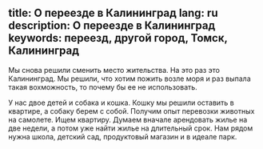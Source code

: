 title: О переезде в Калининград
lang: ru
description: О переезде в Калининград
keywords: переезд, другой город, Томск, Калининград
---

Мы снова решили сменить место жительства. На это раз это Калининград. Мы решили, что хотим пожить возле моря и раз выпала такая вохможность, то почему бы ее не использовать.

У нас двое детей и собака и кошка. Кошку мы решили оставить в квартире, а собаку берем с собой. Получим опыт перевозки животных на самолете. Ищем квартиру. Думаем вначале арендовать жилье на две недели, а потом уже найти жилье на длительный срок. Нам рядом нужна школа, детский сад, продуктовый магазин и в идеале парк.